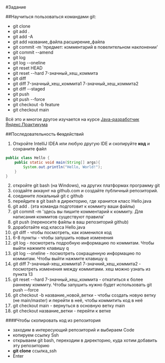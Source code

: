 #Задание

##Научиться пользоваться командами git:

* git clone
* git add .
* git add -A
* git add название_файла.расширение_файла
* git commit -m 'предмет: комментарий в повелительном наклонении'
* git commit --amend
* git log
* git log --oneline
* git reset HEAD
* git reset --hard 7-значный_хеш_коммита
* git diff
* git diff 7-значный_хеш_коммита1 7-значный_хеш_коммита2
* git diff --staged
* git push
* git push --force
* git checkout -b feature
* git checkout main

Всё это и многое другое изучается на курсе
[Java-разработчик Яндекс.Практикума](https://practicum.yandex.ru/profile/java-developer/ "Здесь учат Java")

##Последовательность ~~без~~действий

1. Откройте IntelliJ IDEA или любую другую IDE и скопируйте **код** и сохраните файл 
```java
public class Hello {
    public static void main(String[] args){
        System.out.println("Hello, World!");
    }
}
```
2. откройте git bash (на Windows), на других платформах программу git
3. создайте аккаунт на github.com и создайте публичный репозиторий.  
4. соедините локальный git с github
5. перейдите в git bash в директорию, где хранится класс Hello.java
6. git add . (эта команда подготовит к коммиту ваши файлы)
7. git commit -m 'здесь вы пишите комментарий к коммиту. Для написания коммитов существуют правила'
8. git push (переносите файлы в ваш репозиторий github)
9. доработайте код класса Hello.java
10. git diff - чтобы посмотреть, как изменился код
11. 6-8 пункты - чтобы запушить новые изменения
12. git log - посмотреть подробную информацию по коммитам. Чтобы выйти нажмите клавишу q
13. git log --oneline - посмотреть сокращенную информацию по коммитам. Чтобы выйти нажмите клавишу q
14. git diff 7-значный-хеш_коммита1 7-значний_хеш_коммита2 - посмотреть изменения между коммитами. хеш можно узнать из пункта 13
15. git reset --hard 7-значный_хеш_коммита - откатиться к более раннему коммиту. Чтобы запушить нужно будет использовать git push --force
16. git checkout -b название_новой_ветки - чтобы создать новую ветку (не main/master) и перейти в неё, чтобы коммитить код в неё
17. git checkout main - вернуться в основную ветку main
18. git checkout название_ветки - перейти к ветке

####Чтобы скопировать код из репозитория

* заходим в интересующий репозиторий и выбираем Code
* копируем ссылку Ssh
* открываем git bash, переходим в директорию, куда хотим добавить эту репозиторию
* __git clone__ ссылка_ssh
* Enter